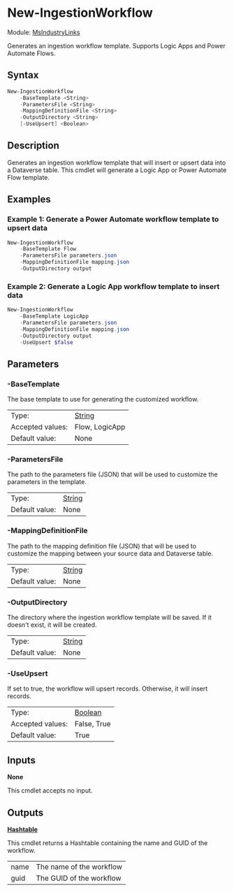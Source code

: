 # New-IngestionWorkflow

Module: [MsIndustryLinks](../../README.md)

Generates an ingestion workflow template. Supports Logic Apps and Power Automate Flows.

## Syntax

```powershell
New-IngestionWorkflow
    -BaseTemplate <String>
    -ParametersFile <String>
    -MappingDefinitionFile <String>
    -OutputDirectory <String>
    [-UseUpsert] <Boolean>
```

## Description

Generates an ingestion workflow template that will insert or upsert data into a Dataverse table. This cmdlet will generate a Logic App or Power Automate Flow template.

## Examples

### Example 1: Generate a Power Automate workflow template to upsert data

```powershell
New-IngestionWorkflow
    -BaseTemplate Flow
    -ParametersFile parameters.json
    -MappingDefinitionFile mapping.json
    -OutputDirectory output
```

### Example 2: Generate a Logic App workflow template to insert data

```powershell
New-IngestionWorkflow
    -BaseTemplate LogicApp
    -ParametersFile parameters.json
    -MappingDefinitionFile mapping.json
    -OutputDirectory output
    -UseUpsert $false
```

## Parameters

### -BaseTemplate

The base template to use for generating the customized workflow.

|                  |                                                                                                                       |
| ---------------- | --------------------------------------------------------------------------------------------------------------------- |
| Type:            | [String](https://learn.microsoft.com/en-us/powershell/scripting/lang-spec/chapter-04?view=powershell-7.3#431-strings) |
| Accepted values: | Flow, LogicApp                                                                                                        |
| Default value:   | None                                                                                                                  |

### -ParametersFile

The path to the parameters file (JSON) that will be used to customize the parameters in the template.

|                |                                                                                                                       |
| -------------- | --------------------------------------------------------------------------------------------------------------------- |
| Type:          | [String](https://learn.microsoft.com/en-us/powershell/scripting/lang-spec/chapter-04?view=powershell-7.3#431-strings) |
| Default value: | None                                                                                                                  |

### -MappingDefinitionFile

The path to the mapping definition file (JSON) that will be used to customize the mapping between your source data and Dataverse table.

|                |                                                                                                                       |
| -------------- | --------------------------------------------------------------------------------------------------------------------- |
| Type:          | [String](https://learn.microsoft.com/en-us/powershell/scripting/lang-spec/chapter-04?view=powershell-7.3#431-strings) |
| Default value: | None                                                                                                                  |

### -OutputDirectory

The directory where the ingestion workflow template will be saved. If it doesn't exist, it will be created.

|                |                                                                                                                       |
| -------------- | --------------------------------------------------------------------------------------------------------------------- |
| Type:          | [String](https://learn.microsoft.com/en-us/powershell/scripting/lang-spec/chapter-04?view=powershell-7.3#431-strings) |
| Default value: | None                                                                                                                  |

### -UseUpsert

If set to true, the workflow will upsert records. Otherwise, it will insert records.

|                  |                                                                                                                        |
| ---------------- | ---------------------------------------------------------------------------------------------------------------------- |
| Type:            | [Boolean](https://learn.microsoft.com/en-us/powershell/scripting/lang-spec/chapter-04?view=powershell-7.3#421-boolean) |
| Accepted values: | False, True                                                                                                            |
| Default value:   | True                                                                                                                   |

## Inputs

**None**

This cmdlet accepts no input.

## Outputs

**[Hashtable](https://learn.microsoft.com/en-us/powershell/scripting/lang-spec/chapter-04?view=powershell-7.3#433-hashtables)**

This cmdlet returns a Hashtable containing the name and GUID of the workflow.

|      |                          |
| ---- | ------------------------ |
| name | The name of the workflow |
| guid | The GUID of the workflow |
